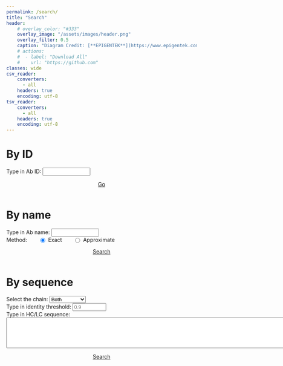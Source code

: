```yaml
---
permalink: /search/
title: "Search"
header: 
    # overlay_color: "#333"
    overlay_image: "/assets/images/header.png"
    overlay_filter: 0.5
    caption: "Diagram Credit: [**EPIGENTEK**](https://www.epigentek.com/)"
    # actions:
    #  - label: "Download All"
    #    url: "https://github.com"
classes: wide
csv_reader:
    converters:
      - all
    headers: true
    encoding: utf-8
tsv_reader:
    converters:
      - all
    headers: true
    encoding: utf-8
---
```

<style>
  input.oneline {
    width: 25%;
    display: inline-block;
  }
  textarea.multiline {
    display: block;
  }
  a[class="btn btn--primary"] {
    display: block;
    float: center;
    text-align: center;
  }
  label.labeloneline {
    width: 70%;
    display: inline;
  }
  label.multiline {
    /* display: block; */
  }
  label.radio {
    display: flex;
    text-indent: 5px;
    padding: 0 0 0 30px;
  }
  div.divradio {
  display: flex;
  /* line-height: 0.75; */
  /* padding: 0 15px 0 0; */
}
</style>
<script type="text/javascript" src="https://ajax.googleapis.com/ajax/libs/jquery/1.10.2/jquery.min.js"></script>
<script type="text/javascript" src="https://cdn.jsdelivr.net/npm/fuse.js@6.6.2"></script>
<script type="text/javascript" src="https://raw.githubusercontent.com/douglascrockford/JSON-js/master/json2.js"></script>
<script>
$(document).ready(function() {
    $.ajax({
          url: "../_data/tables/name.csv",
          type: "GET",
          async: false,
          dataType: "text",
          success: function(data) {
              var parsed = $.csv.toObjects(data);
              var valid_ids = [];
              for (var i = 0; i < parsed.length; i++) {
                  valid_ids.push(parsed[i]["ab_idx"]);
              }
              $("#search-by-id-button").click(function() {
                  var id = $("#search-by-id input").val();
                  if (valid_ids.includes(id)) {
                      window.location.href = "../abdetail/?ab_idx=" + id;
                  } else {
                      var maxid = Math.max.apply(Math, valid_ids);
                      alert("Invalid ID. ID is between 0 and " + maxid);
                  }
              });
              $("#search-by-name-button").click(function() {
                  $("#search-by-name-button").text("Searching...");
                  var queryname = $("#search-by-name input").val();
                  var method = $("#search-name-radio-method input:checked").val();
                  if (method == "exact") {
                      var found = false;
                      for (var i = 0; i < parsed.length; i++) {
                          var all_names = parsed[i]["all_names"].split(";");
                          if (all_names.includes(queryname)) {
                              found = true;
                              window.location.href = "../abdetail/?ab_idx=" + parsed[i]["ab_idx"];
                              break;
                          };
                      };
                      if (!found) {
                          alert("No results found. Try approximate search.");
                      }
                  } else {
                      const namefuse = new Fuse(parsed, {
                          keys: ["ab_idx", "all_names"],
                      });
                      var results = namefuse.search(queryname);
                      const maxnum_results = 400;
                      results = results.slice(0, maxnum_results);
                      var searched_abidxs = [];
                      for (var i = 0; i < results.length; i++) {
                          searched_abidxs.push(results[i]["item"]["ab_idx"]);
                      }
                      window.location.href = "../searchresults/?ab_idxs=" + JSON.stringify(searched_abidxs);
                  };
              });
              $.ajax({
                  url: "../_data/tables/record.csv",
                  type: "GET",
                  async: false,
                  dataType: "text",
                  success: function(data) {
                      var parsed_record = $.csv.toObjects(data);
                      $("#search-by-sequence-button").click(function() {
                          $("#search-by-sequence-button").text("Searching...");
                          var queryseq = $("#search-by-sequence textarea").val();
                          var method = $("#search-name-radio-method input:checked").val();
                          var threshold = $("#search-by-sequence-identity input").val();
                          var chain = $("#search-by-sequence-chain-select").val();
                          if (chain == "Both") {
                              var recordkeys = ["Hseq","Lseq"];
                          } else if (chain == "Heavy chain") {
                              var recordkeys = ["Hseq"];
                          } else {
                              var recordkeys = ["Lseq"];
                          };
                          const recordfuse = new Fuse(parsed_record, {
                              keys: recordkeys,
                              threshold: threshold
                          });
                          var results = recordfuse.search(queryseq);
                          const maxnum_results = 400;
                          results = results.slice(0, maxnum_results);
                          var searched_abidxs = [];
                          for (var i = 0; i < results.length; i++) {
                              searched_abidxs.push(results[i]["item"]["ab_idx"]);
                          };
                          var rmdup_abidxs = Array.from(new Set(searched_abidxs));
                          var joined_abidxs = rmdup_abidxs.join(",");
                          window.location.href = "../searchresults/?ab_idxs=" + joined_abidxs;
                      });
                  }
             })
          }
    });

});
</script>

<h1 id="by-id">By ID</h1>
<form>
<div id="search-by-id"><label class="labeloneline">Type in Ab ID: <input type="number" min="0" class="oneline"></label></div>
</form>
<div><a href="#by-id" class="btn btn--primary" id="search-by-id-button">Go</a></div><br>
<h1 id="by-name">By name</h1>
<form>
<div id="search-by-name"><label class="labeloneline">Type in Ab name: <input type="text" class="oneline"></label></div>
<div class="divradio" id="search-name-radio-method">Method:  <label class="radio" for="search-name-radio-exact"><input type="radio" id="search-name-radio-exact" value="exact" name="search-name-radio" checked>Exact</label><label class="radio" for="search-name-radio-approximate"><input type="radio" id="search-name-radio-approximate" value="approximate" name="search-name-radio">Approximate</label></div>
</form>
<div><a href="#by-name" class="btn btn--primary" id="search-by-name-button">Search</a></div><br>
<h1 id="by-sequence">By sequence</h1>
<form>
<div id="search-by-sequence-chain">Select the chain: <select id="search-by-sequence-chain-select"><option>Heavy chain</option><option>Light chain</option><option selected>Both</option></select></div>
<div id="search-by-sequence-identity" style="display: flex"><label class="labeloneline">Type in identity threshold: <input type="number" min="0" max="1" placeholder="0.9" class="oneline"></label></div>
<div id="search-by-sequence"><label class="multiline">Type in HC/LC sequence: <textarea rows="5" cols="100" class="multiline"></textarea></label></div>
</form>
<div><a href="#by-sequence" class="btn btn--primary" id="search-by-sequence-button">Search</a></div><br>
